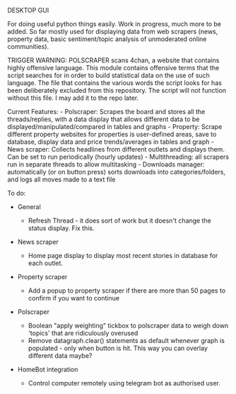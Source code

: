 DESKTOP GUI

For doing useful python things easily. Work in progress, much more to be added. So far mostly used for displaying data from web scrapers (news, property data, basic sentiment/topic analysis of unmoderated online communities).

TRIGGER WARNING: POLSCRAPER scans 4chan, a website that contains highly offensive language. This module contains offensive terms that the script searches for in order to build statistical data on the use of such language. The file that contains the various words the script looks for has been deliberately excluded from this repository. The script will not function without this file. I may add it to the repo later.

Current Features:
    - Polscraper: Scrapes the board and stores all the threads/replies, with a data display that allows different data to be displayed/manipulated/compared in tables and graphs
    - Property: Scrape different property websites for properties is user-defined areas, save to database, display data and price trends/averages in tables and graph
    - News scraper: Collects headlines from different outlets and displays them. Can be set to run periodically (hourly updates)
    - Multithreading: all scrapers run in separate threads to allow multitasking
    - Downloads manager: automatically (or on button press) sorts downloads into categories/folders, and logs all moves made to a text file

To do:

- General
    - Refresh Thread - it does sort of work but it doesn't change the status display. Fix this.

- News scraper
    - Home page display to display most recent stories in database for each outlet. 

- Property scraper
    - Add a popup to property scraper if there are more than 50 pages to confirm if you want to continue

- Polscraper
    - Boolean "apply weighting" tickbox to polscraper data to weigh down 'topics' that are ridiculously overused
    - Remove datagraph.clear() statements as default whenever graph is populated - only when button is hit. This way you can overlay different data maybe?

- HomeBot integration
    - Control computer remotely using telegram bot as authorised user.
